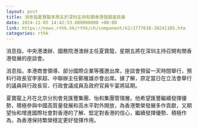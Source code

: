 ```yaml
---
layout: post
title: 消息指夏寶龍本周五於深圳主持有關香港發展座談會
date: 2024-11-05 14:42:53.000000000 +08:00
link: https://news.rthk.hk/rthk/ch/component/k2/1777638-20241105.htm
categories: rthk
---
```


消息指，中央港澳辦、國務院港澳辦主任夏寶龍，星期五將在深圳主持召開有關香港發展的座談會。

消息指，本港商會領導、部分國際企業等獲邀出席，座談會預留一天時間舉行，預料行政長官李家超、中聯辦主任鄭雁雄亦會出席。據了解，原定當日在立法會舉行的議員與行政長官、行政會議成員及政府官員午宴將延期。

夏寶龍上月在北京分別會見匯豐集團、怡和集團管理層。他希望匯豐繼續發揮優勢，積極參與中國高質量發展和高水平對外開放，為香港繁榮發展多作貢獻，又期望怡和增進國際社會對香港的了解、堅定對香港的信心，繼續發揮優勢、積極作為，為香港保持繁榮穩定更好發揮作用。
